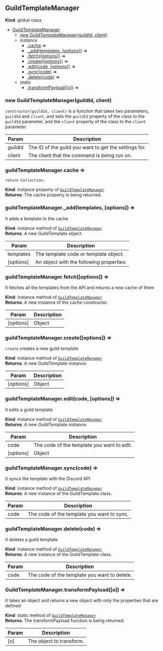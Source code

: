 <a name="GuildTemplateManager"></a>

## GuildTemplateManager
**Kind**: global class  

* [GuildTemplateManager](#GuildTemplateManager)
    * [new GuildTemplateManager(guildId, client)](#new_GuildTemplateManager_new)
    * _instance_
        * [.cache](#GuildTemplateManager+cache) ⇒
        * [._add(templates, [options])](#GuildTemplateManager+_add) ⇒
        * [.fetch([options])](#GuildTemplateManager+fetch) ⇒
        * [.create([options])](#GuildTemplateManager+create) ⇒
        * [.edit(code, [options])](#GuildTemplateManager+edit) ⇒
        * [.sync(code)](#GuildTemplateManager+sync) ⇒
        * [.delete(code)](#GuildTemplateManager+delete) ⇒
    * _static_
        * [.transformPayload([o])](#GuildTemplateManager.transformPayload) ⇒

<a name="new_GuildTemplateManager_new"></a>

### new GuildTemplateManager(guildId, client)
`constructor(guildId, client)` is a function that takes two parameters, `guildId` and `client`, andsets the `guildId` property of the class to the `guildId` parameter, and the `client` property ofthe class to the `client` parameter


| Param | Description |
| --- | --- |
| guildId | The ID of the guild you want to get the settings for. |
| client | The client that the command is being run on. |

<a name="GuildTemplateManager+cache"></a>

### guildTemplateManager.cache ⇒
`return Collection;`

**Kind**: instance property of [<code>GuildTemplateManager</code>](#GuildTemplateManager)  
**Returns**: The cache property is being returned.  
<a name="GuildTemplateManager+_add"></a>

### guildTemplateManager.\_add(templates, [options]) ⇒
It adds a template to the cache

**Kind**: instance method of [<code>GuildTemplateManager</code>](#GuildTemplateManager)  
**Returns**: A new GuildTemplate object.  

| Param | Description |
| --- | --- |
| templates | The template code or template object. |
| [options] | An object with the following properties: |

<a name="GuildTemplateManager+fetch"></a>

### guildTemplateManager.fetch([options]) ⇒
It fetches all the templates from the API and returns a new cache of them

**Kind**: instance method of [<code>GuildTemplateManager</code>](#GuildTemplateManager)  
**Returns**: A new instance of the cache constructor.  

| Param | Description |
| --- | --- |
| [options] | Object |

<a name="GuildTemplateManager+create"></a>

### guildTemplateManager.create([options]) ⇒
`create` creates a new guild template

**Kind**: instance method of [<code>GuildTemplateManager</code>](#GuildTemplateManager)  
**Returns**: A new GuildTemplate instance.  

| Param | Description |
| --- | --- |
| [options] | Object |

<a name="GuildTemplateManager+edit"></a>

### guildTemplateManager.edit(code, [options]) ⇒
It edits a guild template

**Kind**: instance method of [<code>GuildTemplateManager</code>](#GuildTemplateManager)  
**Returns**: A new GuildTemplate instance.  

| Param | Description |
| --- | --- |
| code | The code of the template you want to edit. |
| [options] | Object |

<a name="GuildTemplateManager+sync"></a>

### guildTemplateManager.sync(code) ⇒
It syncs the template with the Discord API

**Kind**: instance method of [<code>GuildTemplateManager</code>](#GuildTemplateManager)  
**Returns**: A new instance of the GuildTemplate class.  

| Param | Description |
| --- | --- |
| code | The code of the template you want to sync. |

<a name="GuildTemplateManager+delete"></a>

### guildTemplateManager.delete(code) ⇒
It deletes a guild template

**Kind**: instance method of [<code>GuildTemplateManager</code>](#GuildTemplateManager)  
**Returns**: A new instance of the GuildTemplate class.  

| Param | Description |
| --- | --- |
| code | The code of the template you want to delete. |

<a name="GuildTemplateManager.transformPayload"></a>

### GuildTemplateManager.transformPayload([o]) ⇒
It takes an object and returns a new object with only the properties that are defined

**Kind**: static method of [<code>GuildTemplateManager</code>](#GuildTemplateManager)  
**Returns**: The transformPayload function is being returned.  

| Param | Description |
| --- | --- |
| [o] | The object to transform. |

